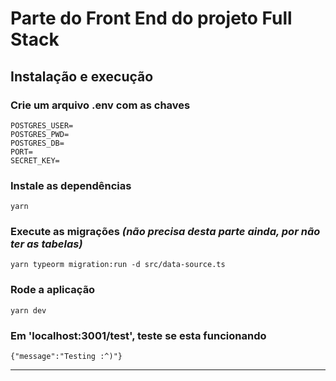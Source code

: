 # **Parte do Front End do projeto Full Stack**

## Instalação e execução

### Crie um arquivo .env com as chaves

```
POSTGRES_USER=
POSTGRES_PWD=
POSTGRES_DB=
PORT=
SECRET_KEY=
```

### Instale as dependências

```
yarn
```

### Execute as migrações _(não precisa desta parte ainda, por não ter as tabelas)_

```
yarn typeorm migration:run -d src/data-source.ts
```

### Rode a aplicação

```
yarn dev
```

### Em 'localhost:3001/test', teste se esta funcionando

```
{"message":"Testing :^)"}
```

---
